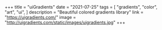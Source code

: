 +++
title = "uiGradients"
date = "2021-07-25"
tags = [
    "gradients",
    "color",
    "art",
	"ui",
]
description = "Beautiful colored gradients library"
link = "https://uigradients.com/"
image = "http://uigradients.com/static/images/uigradients.jpg"
+++
